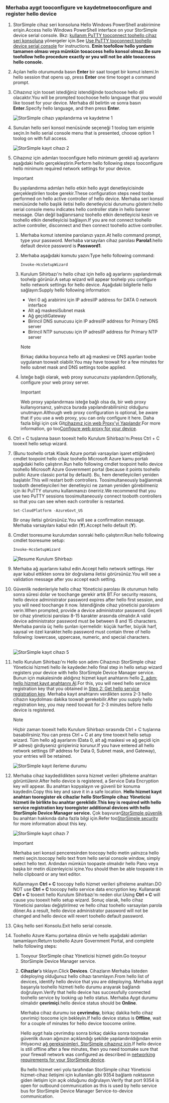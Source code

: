 <!--author=SharS last changed: 06/22/2016-->

### <a name="tooconfigure-and-register-hello-device"></a><span data-ttu-id="61649-101">Merhaba aygıt tooconfigure ve kaydetme</span><span class="sxs-lookup"><span data-stu-id="61649-101">tooconfigure and register hello device</span></span>
1. <span data-ttu-id="61649-102">StorSimple cihaz seri konsoluna Hello Windows PowerShell arabirimine erişin.</span><span class="sxs-lookup"><span data-stu-id="61649-102">Access hello Windows PowerShell interface on your StorSimple device serial console.</span></span> <span data-ttu-id="61649-103">Bkz: [kullanım PuTTY tooconnect toohello cihaz seri konsoluna](../articles/storsimple/storsimple-8000-deployment-walkthrough-gov-u2.md#use-putty-to-connect-to-the-device-serial-console) yönergeler için.</span><span class="sxs-lookup"><span data-stu-id="61649-103">See [Use PuTTY tooconnect toohello device serial console](../articles/storsimple/storsimple-8000-deployment-walkthrough-gov-u2.md#use-putty-to-connect-to-the-device-serial-console) for instructions.</span></span> <span data-ttu-id="61649-104">**Emin toofollow hello yordamı tamamen olması veya mümkün tooaccess hello konsol olmaz.**</span><span class="sxs-lookup"><span data-stu-id="61649-104">**Be sure toofollow hello procedure exactly or you will not be able tooaccess hello console.**</span></span>
2. <span data-ttu-id="61649-105">Açılan hello oturumunda basın **Enter** bir saat tooget bir komut istemi.</span><span class="sxs-lookup"><span data-stu-id="61649-105">In hello session that opens up, press **Enter** one time tooget a command prompt.</span></span>
3. <span data-ttu-id="61649-106">Cihazınız için tooset istediğiniz istendiğinde toochoose hello dil olacaktır.</span><span class="sxs-lookup"><span data-stu-id="61649-106">You will be prompted toochoose hello language that you would like tooset for your device.</span></span> <span data-ttu-id="61649-107">Merhaba dil belirtin ve sonra basın **Enter**.</span><span class="sxs-lookup"><span data-stu-id="61649-107">Specify hello language, and then press **Enter**.</span></span>
   
    ![StorSimple cihazı yapılandırma ve kaydetme 1](./media/storsimple-configure-and-register-device-gov-u2/HCS_RegisterYourDevice1-gov-include.png)
4. <span data-ttu-id="61649-109">Sunulan hello seri konsol menüsünde seçeneği 1 toolog tam erişimle seçin.</span><span class="sxs-lookup"><span data-stu-id="61649-109">In hello serial console menu that is presented, choose option 1 toolog on with full access.</span></span>
   
    ![StorSimple kayıt cihazı 2](./media/storsimple-configure-and-register-device-gov-u2/HCS_RegisterYourDevice2-gov-include.png)
5. <span data-ttu-id="61649-111">Cihazınız için adımları tooconfigure hello minimum gerekli ağ ayarlarını aşağıdaki hello gerçekleştirin.</span><span class="sxs-lookup"><span data-stu-id="61649-111">Perform hello following steps tooconfigure hello minimum required network settings for your device.</span></span>
   
   > [!IMPORTANT]
   > <span data-ttu-id="61649-112">Bu yapılandırma adımları hello etkin hello aygıt denetleyicisinde gerçekleştirilen toobe gerekir.</span><span class="sxs-lookup"><span data-stu-id="61649-112">These configuration steps need toobe performed on hello active controller of hello device.</span></span> <span data-ttu-id="61649-113">Merhaba seri konsol menüsünde hello başlık iletisi hello denetleyicisi durumunu gösterir.</span><span class="sxs-lookup"><span data-stu-id="61649-113">hello serial console menu indicates hello controller state in hello banner message.</span></span> <span data-ttu-id="61649-114">Olan değil bağlanırsanız toohello etkin denetleyicisi kesin ve toohello etkin denetleyicisi bağlayın.</span><span class="sxs-lookup"><span data-stu-id="61649-114">If you are not connect toohello active controller, disconnect and then connect toohello active controller.</span></span>
   
   1. <span data-ttu-id="61649-115">Merhaba komut istemine parolanızı yazın.</span><span class="sxs-lookup"><span data-stu-id="61649-115">At hello command prompt, type your password.</span></span> <span data-ttu-id="61649-116">Merhaba varsayılan cihaz parolası **Parola1**.</span><span class="sxs-lookup"><span data-stu-id="61649-116">hello default device password is **Password1**.</span></span>
   2. <span data-ttu-id="61649-117">Merhaba aşağıdaki komutu yazın:</span><span class="sxs-lookup"><span data-stu-id="61649-117">Type hello following command:</span></span>
      
        `Invoke-HcsSetupWizard`
   3. <span data-ttu-id="61649-118">Kurulum Sihirbazı'nı hello cihaz için hello ağ ayarlarını yapılandırmak toohelp görünür.</span><span class="sxs-lookup"><span data-stu-id="61649-118">A setup wizard will appear toohelp you configure hello network settings for hello device.</span></span> <span data-ttu-id="61649-119">Aşağıdaki bilgilerle hello sağlayın:</span><span class="sxs-lookup"><span data-stu-id="61649-119">Supply hello following information:</span></span>
      
      * <span data-ttu-id="61649-120">Veri 0 ağ arabirimi için IP adresi</span><span class="sxs-lookup"><span data-stu-id="61649-120">IP address for DATA 0 network interface</span></span>
      * <span data-ttu-id="61649-121">Alt ağ maskesi</span><span class="sxs-lookup"><span data-stu-id="61649-121">Subnet mask</span></span>
      * <span data-ttu-id="61649-122">Ağ geçidi</span><span class="sxs-lookup"><span data-stu-id="61649-122">Gateway</span></span>
      * <span data-ttu-id="61649-123">Birincil DNS sunucusu için IP adresi</span><span class="sxs-lookup"><span data-stu-id="61649-123">IP address for Primary DNS server</span></span>
      * <span data-ttu-id="61649-124">Birincil NTP sunucusu için IP adresi</span><span class="sxs-lookup"><span data-stu-id="61649-124">IP address for Primary NTP server</span></span>
      
      > [!NOTE]
      > <span data-ttu-id="61649-125">Birkaç dakika boyunca hello alt ağ maskesi ve DNS ayarları toobe uygulanan toowait olabilir.</span><span class="sxs-lookup"><span data-stu-id="61649-125">You may have toowait for a few minutes for hello subnet mask and DNS settings toobe applied.</span></span>
    
   4. <span data-ttu-id="61649-126">İsteğe bağlı olarak, web proxy sunucunuzu yapılandırın.</span><span class="sxs-lookup"><span data-stu-id="61649-126">Optionally, configure your web proxy server.</span></span>
      
      > [!IMPORTANT]
      > <span data-ttu-id="61649-127">Web proxy yapılandırması isteğe bağlı olsa da, bir web proxy kullanıyorsanız, yalnızca burada yapılandırabilirsiniz olduğunu unutmayın.</span><span class="sxs-lookup"><span data-stu-id="61649-127">Although web proxy configuration is optional, be aware that if you use a web proxy, you can only configure it here.</span></span> <span data-ttu-id="61649-128">Daha fazla bilgi için çok Git[cihazınız için web Proxy'yi Yapılandır](../articles/storsimple/storsimple-configure-web-proxy.md).</span><span class="sxs-lookup"><span data-stu-id="61649-128">For more information, go too[Configure web proxy for your device](../articles/storsimple/storsimple-configure-web-proxy.md).</span></span>
     
6. <span data-ttu-id="61649-129">Ctrl + C tuşlarına basın tooexit hello Kurulum Sihirbazı'nı.</span><span class="sxs-lookup"><span data-stu-id="61649-129">Press Ctrl + C tooexit hello setup wizard.</span></span>
8. <span data-ttu-id="61649-130">(Bunu toohello ortak Klasik Azure portalı varsayılan işaret ettiğinden) cmdlet toopoint hello cihaz toohello Microsoft Azure kamu portalı aşağıdaki hello çalıştırın.</span><span class="sxs-lookup"><span data-stu-id="61649-130">Run hello following cmdlet toopoint hello device toohello Microsoft Azure Government portal (because it points toohello public Azure classic portal by default).</span></span> <span data-ttu-id="61649-131">Bu, hem denetleyicileri yeniden başlatılır.</span><span class="sxs-lookup"><span data-stu-id="61649-131">This will restart both controllers.</span></span> <span data-ttu-id="61649-132">Toosimultaneously bağlanmak tooboth denetleyicileri her denetleyici ne zaman yeniden görebilmeniz için iki PuTTY oturumu kullanmanızı öneririz.</span><span class="sxs-lookup"><span data-stu-id="61649-132">We recommend that you use two PuTTY sessions toosimultaneously connect tooboth controllers so that you can see when each controller is restarted.</span></span>
   
    `Set-CloudPlatform -AzureGovt_US`
   
   <span data-ttu-id="61649-133">Bir onay iletisi görürsünüz.</span><span class="sxs-lookup"><span data-stu-id="61649-133">You will see a confirmation message.</span></span> <span data-ttu-id="61649-134">Merhaba varsayılanı kabul edin (**Y**).</span><span class="sxs-lookup"><span data-stu-id="61649-134">Accept hello default (**Y**).</span></span>
9. <span data-ttu-id="61649-135">Cmdlet tooresume kurulumdan sonraki hello çalıştırın:</span><span class="sxs-lookup"><span data-stu-id="61649-135">Run hello following cmdlet tooresume setup:</span></span>
   
    `Invoke-HcsSetupWizard`
   
    ![Resume Kurulum Sihirbazı](./media/storsimple-configure-and-register-device-gov-u2/HCS_ResumeSetup-gov-include.png)
   
10. <span data-ttu-id="61649-137">Merhaba ağ ayarlarını kabul edin.</span><span class="sxs-lookup"><span data-stu-id="61649-137">Accept hello network settings.</span></span> <span data-ttu-id="61649-138">Her ayar kabul ettikten sonra bir doğrulama iletisi görürsünüz.</span><span class="sxs-lookup"><span data-stu-id="61649-138">You will see a validation message after you accept each setting.</span></span>
11. <span data-ttu-id="61649-139">Güvenlik nedenleriyle hello cihaz Yöneticisi parolası ilk oturumun hello sonra süresi dolar ve toochange gerekir artık BT.</span><span class="sxs-lookup"><span data-stu-id="61649-139">For security reasons, hello device administrator password expires after hello first session, and you will need toochange it now.</span></span> <span data-ttu-id="61649-140">İstendiğinde cihaz yöneticisi parolasını verin.</span><span class="sxs-lookup"><span data-stu-id="61649-140">When prompted, provide a device administrator password.</span></span> <span data-ttu-id="61649-141">Geçerli bir cihaz yöneticisi parolası 8-15 karakter arasında olmalıdır.</span><span class="sxs-lookup"><span data-stu-id="61649-141">A valid device administrator password must be between 8 and 15 characters.</span></span> <span data-ttu-id="61649-142">Merhaba parola üç hello şunları içermelidir: küçük harfler, büyük harf, sayısal ve özel karakter.</span><span class="sxs-lookup"><span data-stu-id="61649-142">hello password must contain three of hello following: lowercase, uppercase, numeric, and special characters.</span></span>
    
    <br/>![StorSimple kayıt cihazı 5](./media/storsimple-configure-and-register-device-gov-u2/HCS_RegisterYourDevice5_gov-include.png)
12. <span data-ttu-id="61649-144">hello Kurulum Sihirbazı'nı Hello son adımı Cihazınızı StorSimple cihaz Yöneticisi hizmeti hello ile kaydeder.</span><span class="sxs-lookup"><span data-stu-id="61649-144">hello final step in hello setup wizard registers your device with hello StorSimple Device Manager service.</span></span> <span data-ttu-id="61649-145">Bunun için makalesinde aldığınız hizmet kayıt anahtarını hello [2. adım: hello hizmet kayıt anahtarını Al](../articles/storsimple/storsimple-8000-deployment-walkthrough-gov-u2.md#step-2-get-the-service-registration-key).</span><span class="sxs-lookup"><span data-stu-id="61649-145">For this, you will need hello service registration key that you obtained in [Step 2: Get hello service registration key](../articles/storsimple/storsimple-8000-deployment-walkthrough-gov-u2.md#step-2-get-the-service-registration-key).</span></span> <span data-ttu-id="61649-146">Merhaba kayıt anahtarını verdikten sonra 2-3 hello cihazın kaydolması dakika toowait gerekebilir.</span><span class="sxs-lookup"><span data-stu-id="61649-146">After you supply hello registration key, you may need toowait for 2-3 minutes before hello device is registered.</span></span>
    
    > [!NOTE]
    > <span data-ttu-id="61649-147">Hiçbir zaman tooexit hello Kurulum Sihirbazı sırasında Ctrl + C tuşlarına basabilirsiniz.</span><span class="sxs-lookup"><span data-stu-id="61649-147">You can press Ctrl + C at any time tooexit hello setup wizard.</span></span> <span data-ttu-id="61649-148">Tüm hello ağ ayarlarını (Data 0, alt ağ maskesi ve ağ geçidi için IP adresi) girdiyseniz girişleriniz korunur.</span><span class="sxs-lookup"><span data-stu-id="61649-148">If you have entered all hello network settings (IP address for Data 0, Subnet mask, and Gateway), your entries will be retained.</span></span>
    
    ![StorSimple kayıt ilerleme durumu](./media/storsimple-configure-and-register-device-gov-u2/HCS_RegistrationProgress-gov-include.png)
13. <span data-ttu-id="61649-150">Merhaba cihaz kaydedildikten sonra hizmet verileri şifreleme anahtarı görüntülenir.</span><span class="sxs-lookup"><span data-stu-id="61649-150">After hello device is registered, a Service Data Encryption key will appear.</span></span> <span data-ttu-id="61649-151">Bu anahtarı kopyalayın ve güvenli bir konuma kaydedin.</span><span class="sxs-lookup"><span data-stu-id="61649-151">Copy this key and save it in a safe location.</span></span> <span data-ttu-id="61649-152">**Hello hizmet kayıt anahtarı tooregister ek cihazlar hello StorSimple cihaz Yöneticisi hizmeti ile birlikte bu anahtar gereklidir.**</span><span class="sxs-lookup"><span data-stu-id="61649-152">**This key is required with hello service registration key tooregister additional devices with hello StorSimple Device Manager service.**</span></span> <span data-ttu-id="61649-153">Çok başvuran[StorSimple güvenlik](../articles/storsimple/storsimple-8000-security.md) bu anahtarı hakkında daha fazla bilgi için.</span><span class="sxs-lookup"><span data-stu-id="61649-153">Refer too[StorSimple security](../articles/storsimple/storsimple-8000-security.md) for more information about this key.</span></span>
    
    ![StorSimple kayıt cihazı 7](./media/storsimple-configure-and-register-device-gov-u2/HCS_RegisterYourDevice7_gov-include.png)
    > [!IMPORTANT]
    > <span data-ttu-id="61649-155">Merhaba seri konsol penceresinden toocopy hello metin yalnızca hello metni seçin.</span><span class="sxs-lookup"><span data-stu-id="61649-155">toocopy hello text from hello serial console window, simply select hello text.</span></span> <span data-ttu-id="61649-156">Ardından mümkün toopaste olmalıdır hello Pano veya başka bir metin düzenleyicisi içine.</span><span class="sxs-lookup"><span data-stu-id="61649-156">You should then be able toopaste it in hello clipboard or any text editor.</span></span>
    > 
    > <span data-ttu-id="61649-157">Kullanmayın **Ctrl + C** toocopy hello hizmet verileri şifreleme anahtarı.</span><span class="sxs-lookup"><span data-stu-id="61649-157">DO NOT use **Ctrl + C** toocopy hello service data encryption key.</span></span> <span data-ttu-id="61649-158">Kullanarak **Ctrl + C** tooexit hello Kurulum Sihirbazı'nı neden olur.</span><span class="sxs-lookup"><span data-stu-id="61649-158">Using **Ctrl + C** will cause you tooexit hello setup wizard.</span></span> <span data-ttu-id="61649-159">Sonuç olarak, hello cihaz Yöneticisi parolası değiştirilmez ve hello cihaz toohello varsayılan parola döner.</span><span class="sxs-lookup"><span data-stu-id="61649-159">As a result, hello device administrator password will not be changed and hello device will revert toohello default password.</span></span>
    
14. <span data-ttu-id="61649-160">Çıkış hello seri Konsolu.</span><span class="sxs-lookup"><span data-stu-id="61649-160">Exit hello serial console.</span></span>
15. <span data-ttu-id="61649-161">Toohello Azure Kamu portalına dönün ve hello aşağıdaki adımları tamamlayın:</span><span class="sxs-lookup"><span data-stu-id="61649-161">Return toohello Azure Government Portal, and complete hello following steps:</span></span>
    
    1. <span data-ttu-id="61649-162">Tooyour StorSimple cihaz Yöneticisi hizmeti gidin.</span><span class="sxs-lookup"><span data-stu-id="61649-162">Go tooyour StorSimple Device Manager service.</span></span>
    2. <span data-ttu-id="61649-163">**Cihazlar**’a tıklayın.</span><span class="sxs-lookup"><span data-stu-id="61649-163">Click **Devices**.</span></span> <span data-ttu-id="61649-164">Cihazların Merhaba listeden ddeploying olduğunuz hello cihazı tanımlayın.</span><span class="sxs-lookup"><span data-stu-id="61649-164">From hello list of devices, identify hello device that you are ddeploying.</span></span> <span data-ttu-id="61649-165">Merhaba aygıt başarıyla toohello hizmeti hello durumu arayarak bağlandı doğrulayın.</span><span class="sxs-lookup"><span data-stu-id="61649-165">Verify that hello device has successfully connected toohello service by looking up hello status.</span></span> <span data-ttu-id="61649-166">Merhaba Aygıt durumu olmalıdır **çevrimiçi**.</span><span class="sxs-lookup"><span data-stu-id="61649-166">hello device status should be **Online**.</span></span>
            
        <span data-ttu-id="61649-167">Merhaba cihaz durumu ise **çevrimdışı**, birkaç dakika hello cihaz çevrimiçi toocome için bekleyin.</span><span class="sxs-lookup"><span data-stu-id="61649-167">If hello device status is **Offline**, wait for a couple of minutes for hello device toocome online.</span></span>
       
        <span data-ttu-id="61649-168">Hello aygıt hala çevrimdışı sonra birkaç dakika sonra toomake güvenlik duvarı ağınızın açıklandığı şekilde yapılandırıldığından emin ihtiyacınız [ağ gereksinimleri, StorSimple cihazınız için](../articles/storsimple/storsimple-8000-system-requirements.md).</span><span class="sxs-lookup"><span data-stu-id="61649-168">If hello device is still offline after a few minutes, then you need toomake sure that your firewall network was configured as described in [networking requirements for your StorSimple device](../articles/storsimple/storsimple-8000-system-requirements.md).</span></span>
       
        <span data-ttu-id="61649-169">Bu hello hizmet veri yolu tarafından StorSimple cihaz Yöneticisi hizmet-cihaz iletişimi için kullanılan gibi 9354 bağlantı noktasının giden iletişim için açık olduğunu doğrulayın.</span><span class="sxs-lookup"><span data-stu-id="61649-169">Verify that port 9354 is open for outbound communication as this is used by hello service bus for StorSimple Device Manager Service-to-device communication.</span></span>

